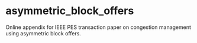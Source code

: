 # asymmetric_block_offers
Online appendix for IEEE PES transaction paper on congestion management using asymmetric block offers.
